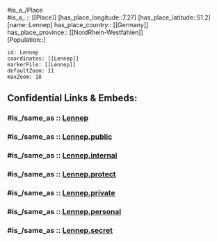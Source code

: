 ﻿---
confidential: public
isDeleted: false
location:
- 51.2
- 7.27
mapmarker: city
mapzoom:
- 7
- 12
SpocWebEntityId: 31941
tags:
- geo/City
type: City
---

#is_a_/Place  
#is_a_ :: [[Place]] 
[has_place_longitude::7.27] 
[has_place_latitude::51.2] 
[name::Lennep] 
has_place_country:: [[Germany]]  
has_place_province:: [[NordRhein-Westfahlen]]  
[Population::] 



```leaflet
id: Lennep
coordinates: [[Lennep]] 
markerFile: [[Lennep]] 
defaultZoom: 11 
maxZoom: 18
```


## Confidential Links & Embeds: 

### #is_/same_as :: [Lennep](/_Standards/Earth/Continent/Europe/Europe~Central/Germany/Germany~West/Nordrhein-Westfalen/counties~NW/Remscheid/Lennep.md) 

### #is_/same_as :: [Lennep.public](/_public/Earth/Continent/Europe/Europe~Central/Germany/Germany~West/Nordrhein-Westfalen/counties~NW/Remscheid/Lennep.public.md) 

### #is_/same_as :: [Lennep.internal](/_internal/Earth/Continent/Europe/Europe~Central/Germany/Germany~West/Nordrhein-Westfalen/counties~NW/Remscheid/Lennep.internal.md) 

### #is_/same_as :: [Lennep.protect](/_protect/Earth/Continent/Europe/Europe~Central/Germany/Germany~West/Nordrhein-Westfalen/counties~NW/Remscheid/Lennep.protect.md) 

### #is_/same_as :: [Lennep.private](/_private/Earth/Continent/Europe/Europe~Central/Germany/Germany~West/Nordrhein-Westfalen/counties~NW/Remscheid/Lennep.private.md) 

### #is_/same_as :: [Lennep.personal](/_personal/Earth/Continent/Europe/Europe~Central/Germany/Germany~West/Nordrhein-Westfalen/counties~NW/Remscheid/Lennep.personal.md) 

### #is_/same_as :: [Lennep.secret](/_secret/Earth/Continent/Europe/Europe~Central/Germany/Germany~West/Nordrhein-Westfalen/counties~NW/Remscheid/Lennep.secret.md)

